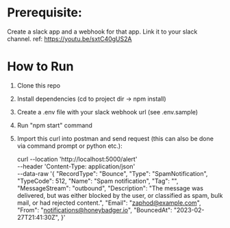 # Prerequisite: 
Create a slack app and a webhook for that app. Link it to your slack channel. ref: https://youtu.be/sxtC40gUS2A

# How to Run
1. Clone this repo
2. Install dependencies (cd to project dir -> npm install)
3. Create a .env file with your slack webhook url (see .env.sample)
4. Run "npm start" command
5. Import this curl into postman and send request (this can also be done via command prompt or python etc.):

    curl --location 'http://localhost:5000/alert' \
        --header 'Content-Type: application/json' \
        --data-raw '{
            "RecordType": "Bounce",
            "Type": "SpamNotification",
            "TypeCode": 512,
            "Name": "Spam notification",
            "Tag": "",
            "MessageStream": "outbound",
            "Description": "The message was delivered, but was either blocked by the user, or classified as spam, bulk mail, or had rejected content.",
            "Email": "zaphod@example.com",
            "From": "notifications@honeybadger.io",
            "BouncedAt": "2023-02-27T21:41:30Z",
        }'